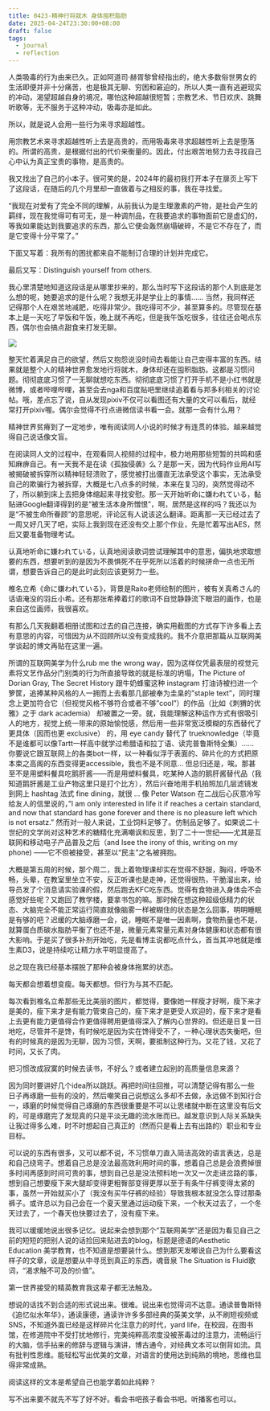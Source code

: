 ```yaml
---
title: 0423-精神行将就木 身体囤积脂肪
date: 2025-04-24T23:30:00+08:00
draft: false
tags:
  - journal
  - reflection
---
```


人类吸毒的行为由来已久。正如阿道司·赫胥黎曾经指出的，绝大多数俗世男女的生活即便并非十分痛苦，也是极其无聊、穷困和窘迫的，所以人类一直有逃避现实的冲动，渴望超越自身的境况，哪怕这种超越很短暂；宗教艺术、节日欢庆、跳舞听歌等，无不服务于这种冲动，吸毒亦是如此。

所以，就是说人会用一些行为来寻求超越性。

用宗教艺术来寻求超越性听上去是高贵的，而用吸毒来寻求超越性听上去是堕落的。所谓的高贵，是根据付出的代价来衡量的。因此，付出艰苦地努力去寻找自己心中认为真正宝贵的事物，是高贵的。

我又找出了自己的小本子。很可笑的是，2024年的最初我打开本子在扉页上写下了这段话，在随后的几个月里却一直做着与之相反的事，我在寻找爱。

“我现在对爱有了完全不同的理解，从前我认为是生理激素的产物，是社会产生的羁绊，现在我觉得可有可无，是一种调剂品，在我要追求的事物面前它是虚幻的，等我如果能达到我要追求的东西，那么它便会轰然崩塌破碎，不是它不存在了，而是它变得十分平常了。”

下面又写着：我所有的困扰都来自不能制订合理的计划并完成它。

最后又写：Distinguish yourself from others.

我心里清楚地知道这段话是从哪里抄来的，那么当时写下这段话的那个人到底是怎么想的呢，她要追求的是什么呢？我想无非是学业上的事情…… 当然，我同样还记得那个人在艰苦地减肥，吃得非常少。我吃得可不少，甚至算多的。尽管现在基本上是一天吃了早饭和午饭，晚上就不再吃，但是我午饭吃很多，往往还会喝点东西，偶尔也会搞点甜食来打发无聊。

![](https://vnhpatio.work/wp-content/uploads/2025/04/shiinataki-scaled.jpg)

整天忙着满足自己的欲望，然后又抱怨说没时间去看能让自己变得丰富的东西。结果就是整个人的精神世界愈发地行将就木，身体却还在囤积脂肪。这都是习惯问题。彻彻底底习惯了一无聊就想吃东西。彻彻底底习惯了打开手机不是小红书就是微博，或者哔哩哔哩，甚至会去nga和百度贴吧里继续追着看与邦多利相关的讨论帖。哦，差点忘了说，自从发现pixiv不仅可以看图还有大量的文可以看后，就经常打开pixiv喔。偶尔会觉得不行点进微信读书看一会。就那一会有什么用？

精神世界贫瘠到了一定地步，唯有阅读同人小说的时候才有连贯的体验。越来越觉得自己说话像文盲。

在阅读同人文的过程中，在观看同人视频的过程中，极力地用那些短暂的共鸣和感知麻痹自己。有一天我不是在读《孤独侵袭》么？是那一天，因为代码作业用AI写被揭破被拆穿所以精神轻轻溃败了，感觉被打出僵直无法承受这个事实，无法承受自己的欺骗行为被拆穿，大概是七八点多的时候，本来在复习的，突然觉得动不了，所以躺到床上去把身体缩起来寻找安慰。那一天开始听命に嫌われている，黏贴进Google翻译得到的是“被生活本身所憎恨”，啊，居然是这样的吗？我还以为是“不被生命所眷顾”的意思呢，评论区有人说该这么翻译。距离那一天已经过去了一周又好几天了吧，实际上我到现在还没有交上那个作业，先是忙着写出AES，然后又要准备物理考试。

认真地听命に嫌われている，认真地阅读歌词尝试理解其中的意思，偏执地求取想要的东西，想要听到的是因为不畏惧死不在乎死所以活着的时候拼命一点也无所谓，想要告诉自己的是此时此刻应该更努力一些。

椎名立希《命に嫌われている》，背景是Raito老师绘制的图片，被有关真希さん的话语淹没的羽丘小希。还有那张希捧着灯的歌词不自觉静静流下眼泪的画作，也是来自这位画师，我很喜欢。

有那么几天我翻着相册试图和过去的自己连接，确实用截图的方式存下许多看上去有意思的内容，可惜因为从不回顾所以没有变成我的。我不介意把那篇从互联网美学谈起的博文再贴在这里一遍。

所谓的互联网美学为什么rub me the wrong way，因为这样仅凭最表层的视觉元素将文艺作品分门别类的行为所直接导致的就是标准的坍塌，The Picture of Dorian Gray, The Secret History 跟牛奶蜂蜜这种 instagram 打油诗被扫进一个箩筐，追捧某种风格的人一拥而上去看那几部被奉为圭臬的”staple text”，同时理念上更加符合它（但视觉风格不够符合或者不够”cool”）的作品（比如《刺猬的优雅》之于 dark academia） 却被置之一旁。就，我能理解这种运作方式有很吸引人的地方，视觉上统一带来的原始愉悦感，然后用一些非常宽泛模糊的东西替代了更具体（因而也更 exclusive） 的，用 eye candy 替代了 trueknowledge（毕竟不是谁都可以像Tartt一样高中就学过希腊语和拉丁语、读完普鲁斯特全集）…… 你要说它跟互联网上的各类bot一样，以一种看似浮于表面的、碎片化的方式把原本束之高阁的东西变得更accessible，我也不是不同意… 但总归还是，唉。那甚至不是用塑料餐具吃鹅肝酱——而是用塑料餐具，吃某种人造的鹅肝酱替代品（我知道鹅肝酱是工业产物这里只是打个比方），然后兴奋地用手机拍照加几层滤镜发到网上 hashtag 法式 fine dining，就很 … 像 Peter Watson 在二战后心灰意冷写给友人的信里说的，”l am only interested in life it if reaches a certain standard, and now that standard has gone forever and there is no pleasure left which is not ersatz.” 然而对一般人来说，工业饲料足够了。仿制品足够了。如果说二十世纪的文学尚对这种艺术的糖精化充满嘲讽和反思，到了二十一世纪——尤其是互联网和移动电子产品普及之后（and Isee the irony of this, writing on my phone) ——它不但被接受，甚至以“民主”之名被拥抱。

大概是第五周的时候，那个周二，我上着物理课却实在觉得不舒服，胸闷，呼吸不畅，头晕，在教室里坐立不安，反正听课也是走神，还觉得很热，干脆溜出来，给导员发了个消息请实验课的假，然后跑去KFC吃东西。觉得有食物进入身体会不会感觉好些呢？又跑回了教学楼，要拿书包的嘛。那时候在想这种超级低精力的状态、大脑完全不能正常运行简直就像脑雾一样被糊住的状态是怎么回事，明明睡眠是有够的吧？迟缓的大脑琢磨一会，说，睡眠不是唯一因素啊，食物热量也不是，就算蛋白质碳水脂肪平衡了也还不是，微量元素常量元素对身体健康和状态都有很大影响。于是买了很多补剂开始吃，先是看博主说都吃点什么，首当其冲地就是维生素D3，说是持续吃让精力水平明显提高了。

总之现在我已经基本摆脱了那种会被身体拖累的状态。

每天都会想着想变瘦。每天都想。但行为与其不匹配。

每次看到椎名立希那些无比美丽的图片，都觉得，要像她一样瘦才好啊，瘦下来才是美的，瘦下来才是有能力管束自己的，瘦下来才是更受人欢迎的，瘦下来才是看上去更有能力更值得合作更值得聘用更值得深入了解内心世界的。但还是日复一日地吃，尽管并不是馋，有时候吃是因为实在馋得受不了，一种心理状态失衡吧，但有的时候真的是因为无聊，因为习惯，天啊，要抵制这种行为。又花了钱，又花了时间，又长了肉。

把习惯改成寂寞的时候去读书，不好么？或者建立起别的高质量信息来源？

因为同时要讲好几个idea所以跳跃。再把时间往回推，可以清楚记得有那么一些日子再琢磨一些有的没的，然后嘲笑自己说想这么多却不去做，永远做不到知行合一，琢磨的时候觉得自己琢磨的东西很重要是不可以让思绪就中断在这里没有后文的，可是琢磨完了发现真的只是平淡无趣的流水账而已。越发意识到人际关系缺失让我过得多么难，时不时想起自己真正的（然而只是看上去有出路的）职业和专业目标。

可以说的东西有很多，又可以都不说，不习惯单刀直入简洁高效的语言表达，总是和自己绕弯子。想着自己总是没法最高效利用时间的事，想着自己总是会浪费掉很多时间再感到时间可贵的事，想到自己总是没法预料地一次又一次走进岔路的事，想到自己想要瘦下来大腿却变得更粗臀部变得更厚以至于有条牛仔裤变得太紧的事，虽然一开始就买小了（我没有买牛仔裤的经验）导致我根本就没怎么穿过那条裤子。或许总以为自己会在一个夏天里通过运动瘦下来，一个秋天过去了，一个冬天过去了，一个春天也快要过去了，没有瘦下来。

我可以缓缓地说出很多记忆。说起来会想到那个“互联网美学”还是因为看见自己之前的短短的把别人说的话捡回来贴进去的blog，标题是德语的Aesthetic Education 美学教育，也不知道是想要装什么。想到那天发嘟说自己为什么要看这样子的文章，说是想要从中寻觅到真正的东西，魂音泉 The Situation is Fluid歌词，“渴求触不可及的价值”。

第一世界接受的精英教育我这辈子都无法触及。

想说的话找不到合适的形式说出来。很难。说出来也觉得词不达意。通读普鲁斯特《追忆似水年华》，通读康德，通读许许多多部经典的英美文学，从不刷短视频或SNS，不知道外面已经是这样碎片化注意力的时代，yard life，在校园，在图书馆，在修道院中不受打扰地修行，完美纯粹高浓度没被荼毒过的注意力，流畅运行的大脑，信手拈来的修辞与逻辑与演讲，博古通今，对经典文本可以倒背如流。具有批判性思维。能轻松写出优美的文章，对语言的使用达到纯熟的境地，思维也显得非常成熟。

阅读这样的文本是希望自己也能学着如此纯粹？

写不出来要不就先不写了好不好。看会书吧孩子看会书吧。听播客也可以。